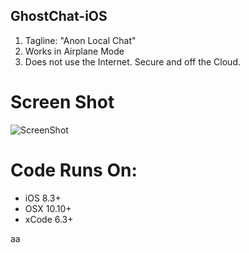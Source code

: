 ## GhostChat-iOS
1. Tagline: "Anon Local Chat" 
2. Works in Airplane Mode
3. Does not use the Internet. Secure and off the Cloud.  

# Screen Shot
![ScreenShot](https://github.com/samuraipapa/GhostChat-iOS/blob/master/screen.png) 

# Code Runs On:
+ iOS 8.3+
+ OSX 10.10+
+ xCode 6.3+  
 
aa
